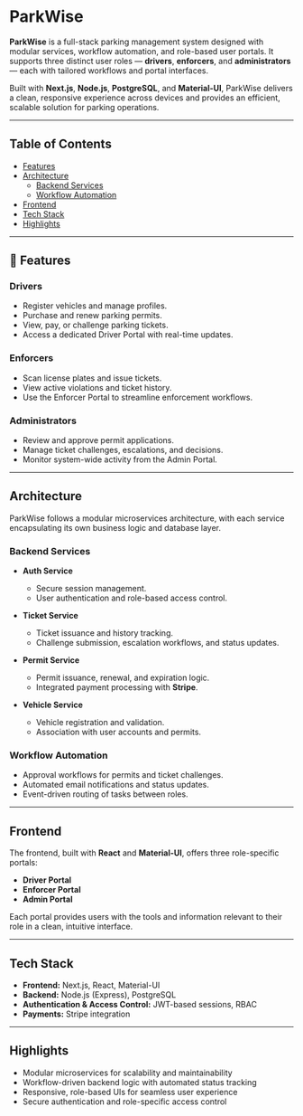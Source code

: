 # ParkWise

**ParkWise** is a full-stack parking management system designed with modular services, workflow automation, and role-based user portals. It supports three distinct user roles — **drivers**, **enforcers**, and **administrators** — each with tailored workflows and portal interfaces.  

Built with **Next.js**, **Node.js**, **PostgreSQL**, and **Material-UI**, ParkWise delivers a clean, responsive experience across devices and provides an efficient, scalable solution for parking operations.

---

## Table of Contents
- [Features](#features)
- [Architecture](#architecture)
  - [Backend Services](#backend-services)
  - [Workflow Automation](#workflow-automation)
- [Frontend](#frontend)
- [Tech Stack](#tech-stack)
- [Highlights](#highlights)

---

## 🚗 Features

### Drivers
- Register vehicles and manage profiles.
- Purchase and renew parking permits.
- View, pay, or challenge parking tickets.
- Access a dedicated Driver Portal with real-time updates.

### Enforcers
- Scan license plates and issue tickets.
- View active violations and ticket history.
- Use the Enforcer Portal to streamline enforcement workflows.

### Administrators
- Review and approve permit applications.
- Manage ticket challenges, escalations, and decisions.
- Monitor system-wide activity from the Admin Portal.

---

## Architecture

ParkWise follows a modular microservices architecture, with each service encapsulating its own business logic and database layer.  

### Backend Services
- **Auth Service**
  - Secure session management.
  - User authentication and role-based access control.
  
- **Ticket Service**
  - Ticket issuance and history tracking.
  - Challenge submission, escalation workflows, and status updates.
  
- **Permit Service**
  - Permit issuance, renewal, and expiration logic.
  - Integrated payment processing with **Stripe**.
  
- **Vehicle Service**
  - Vehicle registration and validation.
  - Association with user accounts and permits.

### Workflow Automation
- Approval workflows for permits and ticket challenges.
- Automated email notifications and status updates.
- Event-driven routing of tasks between roles.

---

## Frontend

The frontend, built with **React** and **Material-UI**, offers three role-specific portals:
- **Driver Portal**
- **Enforcer Portal**
- **Admin Portal**

Each portal provides users with the tools and information relevant to their role in a clean, intuitive interface.

---

## Tech Stack

- **Frontend:** Next.js, React, Material-UI  
- **Backend:** Node.js (Express), PostgreSQL  
- **Authentication & Access Control:** JWT-based sessions, RBAC  
- **Payments:** Stripe integration  

---

## Highlights

- Modular microservices for scalability and maintainability  
- Workflow-driven backend logic with automated status tracking  
- Responsive, role-based UIs for seamless user experience  
- Secure authentication and role-specific access control  

